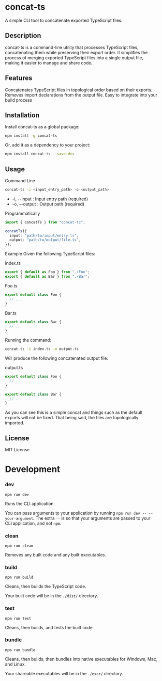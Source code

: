# concat-ts

A simple CLI tool to concatenate exported TypeScript files.

## Description

concat-ts is a command-line utility that processes TypeScript files, concatenating them while preserving their export order. It simplifies the process of merging exported TypeScript files into a single output file, making it easier to manage and share code.

## Features

Concatenates TypeScript files in topological order based on their exports. Removes import declarations from the output file. Easy to integrate into your build process

## Installation

Install concat-ts as a global package:

```bash
npm install -g concat-ts
```

Or, add it as a dependency to your project:

```bash
npm install concat-ts --save-dev
```

## Usage

Command Line

```bash
concat-ts -i <input_entry_path> -o <output_path>
```

- -i, --input <path>: Input entry path (required)
- -o, --output <path>: Output path (required)

Programmatically

```typescript
import { concatTs } from "concat-ts";

concatTs({
  input: "path/to/input/entry.ts",
  output: "path/to/output/file.ts",
});
```

Example
Given the following TypeScript files:

index.ts

```typescript
export { default as Foo } from "./Foo";
export { default as Bar } from "./Bar";
```

Foo.ts

```typescript
export default class Foo {
  // ...
}
```

Bar.ts

```typescript
export default class Bar {
  // ...
}
```

Running the command:

```bash
concat-ts -i index.ts -o output.ts
```

Will produce the following concatenated output file:

output.ts

```typescript
export default class Foo {
  // ...
}

export default class Bar {
  // ...
}
```

As you can see this is a simple concat and things such as the default exports will not be fixed. That being said, the files are topologically imported.

## License

MIT License

# Development

### **dev**

`npm run dev`

Runs the CLI application.

You can pass arguments to your application by running `npm run dev -- --your-argument`. The extra `--` is so that your arguments are passed to your CLI application, and not `npm`.

### **clean**

`npm run clean`

Removes any built code and any built executables.

### **build**

`npm run build`

Cleans, then builds the TypeScript code.

Your built code will be in the `./dist/` directory.

### **test**

`npm run test`

Cleans, then builds, and tests the built code.

### **bundle**

`npm run bundle`

Cleans, then builds, then bundles into native executables for Windows, Mac, and Linux.

Your shareable executables will be in the `./exec/` directory.

